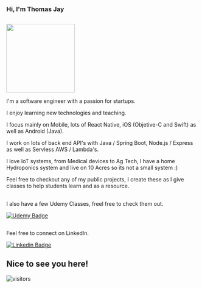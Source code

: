 ### Hi, I'm Thomas Jay



## 
<img height="180em" src="https://github-readme-stats.vercel.app/api?username=ThomasJay&show_icons=true&hide_border=true&&count_private=true&include_all_commits=true" />


I'm a software engineer with a passion for startups.

I enjoy learning new technologies and teaching.

I focus mainly on Mobile, lots of React Native, iOS (Objetive-C and Swift) as well as Android (Java).

I work on lots of back end API's with Java / Spring Boot, Node.js / Express as well as Servless AWS / Lambda's.

I love IoT systems, from Medical devices to Ag Tech, I have a home Hydroponics system and live on 10 Acres so its not a small system :)

Feel free to checkout any of my public projects, I create these as I give classes to help students learn and as a resource.



##
I also have a few Udemy Classes, freel free to check them out. 

[![Udemy Badge](https://about.udemy.com/wp-content/themes/wp-about/assets/images/udemy-logo-red.svg)](https://www.udemy.com/user/tomjay2)



##
Feel free to connect on LinkedIn. 

[![Linkedin Badge](https://img.shields.io/badge/-LinkedIn-0e76a8?style=flat-square&logo=Linkedin&logoColor=white)](https://www.linkedin.com/pub/thomas-jay/1/ba0/3b2)
    
    
    
    
    
## Nice to see you here! &nbsp; 
![visitors](https://visitor-badge.glitch.me/badge?page_id=page.id)

